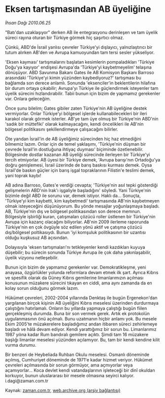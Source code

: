 # Eksen tartışmasından AB üyeliğine

*İhsan Dağı 2010.06.25*

<td class="columnist-detail">
<p>"Batı'dan uzaklaşıyor" derken AB ile entegrasyonu derinleşen ve tam üyelik süreci rayına oturan bir Türkiye görmek hiç şaşırtıcı olmaz.</p>
<p>
<div id="haberMetinDiv">
<p>Çünkü, ABD'de İsrail yanlısı çevreler Türkiye'yi dışlayıcı, yalnızlaştırıcı bir tutum alırken AB'den ve Avrupa kamuoyundan tam tersi sesler yükseliyor.
<p>'Eksen kayması' tartışmalarını başlatan kesimlerin pompaladıkları 'Türkiye Doğu'ya kayıyor' endişesi Avrupa'da 'Türkiye'yi kaybetmeyelim' telaşına dönüşüyor. ABD Savunma Bakanı Gates ile AB Komisyon Başkanı Barroso arasındaki 'Türkiye'yi kimin yüzünden kaybediyoruz?' tartışması bu bağlamda son derece anlamlı. Sonunda 'eksenciler'in beklentilerin hilafına bir durum ortaya çıkabilir; Avrupa'yı Türkiye ile güçlendirmek isteyenler tam üyelik sürecini hızlandırabilir. Tabii bunun için bizim de yapmamız gerekenler var. Onlara geleceğim.
<p>Önce şunu bilelim; Gates gibiler zaten Türkiye'nin AB üyeliğine destek vermiyorlar. Onlar Türkiye'yi bölgesel işlerde kullanabilecekleri bir ileri karakol olarak görmek isterler. AB'ye tam üye olmuş bir Türkiye'nin ABD'nin 'sadık bir müttefiki' olarak kalmayacağını, kendi öncelikleri ile AB'nin bölgesel politikasını şekillendirmeye çalışacağını bilirler.
<p>Öte yandan İsrail'in de AB üyeliğimiz sürecinden hiç haz etmediğini bilmemiz lazım. Onlar için de temel yaklaşımı, 'Türkiye'nin düşman bir çevrede İsrail'in dostluğuna ihtiyaç duyması' biçiminde özetlenebilir. Bölgesinde dostlar kazanan AB üyeliği sürecinde ilerleyen bir Türkiye'yi tercih etmiyorlar. AB üyesi bir Türkiye demek, 'Avrupa barışı'nın Ortadoğu'ya doğru genişlemesi, İsrail üzerinde de barış baskısı kurması demek. Oysa İsrail'de baskın güçler için barış işgal topraklarının Filistin'e teslimi demek, yani toprak kaybı!
<p> AB adına Barroso, Gates'e verdiği cevapta; 'Türkiye'nin asıl tepki gösterdiği gelişmelerin ABD'nin Irak'ı işgaliyle başladığını' söyledi. Yani Türkiye'nin bizimle değil ABD ile sorunu var, demek istiyor. Haklı da... Sonuçta, 'Türkiye'yi kim kaybetti, kim kaybetmedi' tartışmasında AB'nin kaybetmeyen olmak isteyeceğini düşünüyorum. Bu yönde mesajlar yoğunlaşmaya başladı. AB, Türkiye'nin dış ve bölgesel politikasından son derece memnun. Bölgesiyle işbirliği kuran, çatışmaları çözücü roller üstlenen bir Türkiye'nin Avrupa için kazanç olacağını biliyorlar. AB'nin 2009 ilerleme raporunda Türkiye'nin en çok övgüyle söz edilen yönü aktif ve çatışma çözücü dış/bölgesel poltikasıydı. Bunun 'iyi komşuluk politikasının bir uzantısı olduğu kuşkusuz AB açısından.
<p>Dolayısıyla 'eksen tartışmaları'nı tetikleyenler kendi kazdıkları kuyuya düşebilir; bu sürecin sonunda Türkiye Avrupa ile çok daha yakınlaşabilir, üyelik vizyonu netleşebilir.
<p>Bunun için bizim de yapmamız gerekenler var. Demokratikleşme, yeni anayasa, özgürlükler yolunda reformlara devam etmek ilk şart. Ayrıca Kıbrıs ve spesifik olarak da Güney Kıbrıs gemilerine limanlarımızın açılması konusunun müzakere sürecini tıkayan en ciddi, ama aynı zamanda da en kolay sorun olduğunu görmek lazım.
<p>Hükümet çevreleri, 2002-2004 yıllarında Denktaş ile bugün Ergenekon'dan yargılanan birçok kişinin AB üyeliğini Kıbrıs meselesi üzerinden durdurmaya çalıştığını hatırlamalı. Onların bu yıllarda yapmaya çalıştığı bugün fiilen gerçekleşmiş durumda. Buna bir son vermek gerek. Artık ek protokolün uygulanmasının önü açılmalı. Bunu uzatmanın hiçbir anlamı yok. Bu mesele Ekim 2005'te müzakerelere başladığımız andan itibaren süreci zehirlemeye başladı ve hâlâ devam ediyor. Kendi yarattığımız bir sorun bu. Limanlarımız 1987 yılına kadar Rum bandıralı gemilere açıktı. Şimdi tam 16 müzakere başlığı limanlar meselesi yüzünden açılamıyor. Bu, tam bir kendi kendine kilit vurma durumu.
<p>Bir benzeri de Heybeliada Ruhban Okulu meselesi. Osmanlı döneminde açılmış, Cumhuriyet döneminde de 1971'e kadar hizmet veriyor. Hükümet çevreleri açılmasında bir sorun görmüyor, ama açmıyorlar veya açamıyorlar... Koca devlet kendi vatandaşlarının işleteceği bir dinî okuldan korkuyor, bunun uluslararası bir mesele olmasına seyirci kalıyor. i.dagi@zaman.com.tr</p></p></p></p></p></p></p></p></p></div>
</p>
<a href="http://web.archive.org/web/20110106044958/mailto:i.dagi@zaman.com.tr">
</a></td>

Kaynak: [zaman.com.tr](http://zaman.com.tr/yazar.do?yazino=999313), [web.archive.org (arşiv bağlantısı)](http://web.archive.org/web/20110106044958/http://www.zaman.com.tr/yazar.do?yazino=999313)
